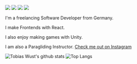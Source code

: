 ![](https://img.shields.io/badge/OS-Windows-informational?style=flat&logo=windows&logoColor=white&color=f68714)
![](https://img.shields.io/badge/Editor-VS_Code-informational?style=flat&logo=visual-studio-code&logoColor=white&color=f68714)
![](https://img.shields.io/badge/Code-JavaScript-informational?style=flat&logo=javascript&logoColor=white&color=f68714)
![](https://img.shields.io/badge/Code-React-informational?style=flat&logo=react&logoColor=white&color=f68714)

I'm a freelancing Software Developer from Germany.

I make Frontends with React. 

I also enjoy making games with Unity.

I am also a Paragliding Instructor. <a href="https://instagram.de/tobiaswust.de">Check me out on Instagram</a>

![Tobias Wust's github stats](https://github-readme-stats.vercel.app/api?username=tobiaswust&show_icons=true&title_color=f68714&icon_color=8ac926&text_color=daf7dc&bg_color=151515&hide=["stars"])
![Top Langs](https://github-readme-stats.vercel.app/api/top-langs/?username=tobiaswust&layout=compact&title_color=f68714&text_color=daf7dc&bg_color=151515)


<!-- ## 🗂️ Highlight Projects

<a href="https://github.com/Zhenye-Na/DA-RNN">
  <img align="center" src="https://github-readme-stats.vercel.app/api/pin/?username=zhenye-na&repo=DA-RNN&show_icons=true&line_height=27&title_color=f68714&text_color=daf7dc&icon_color=f68714&bg_color=0e1116" alt="DA-RNN" />
</a>

<a href="https://github.com/Zhenye-Na/crnn-pytorch">
  <img align="center" src="https://github-readme-stats.vercel.app/api/pin/?username=zhenye-na&repo=crnn-pytorch&show_icons=true&line_height=27&title_color=f68714&text_color=daf7dc&icon_color=f68714&bg_color=0e1116" alt="crnn-pytorch" />
</a> -->

